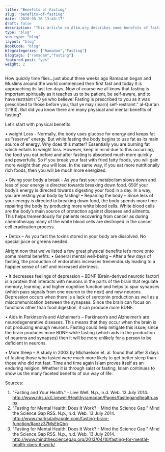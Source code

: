 ```yaml
--- 
title: "Benefits of Fasting" 
slug: "benefits-of-fasting"
date: "2020-08-26 13:48:17" 
draft: false
description: "This article on Alim.org describes some benefits of fasting." 
type: "blog" 
sub-type: "blog" 
layout: "blog" 
BookCode: "blog"
blogcategories: ["Ramadan","Fasting"]
blogtags: ["ramadan","fasting"]
featured-post: "yes"
weight:	2 
---  
```

 How quickly time flies…just about three weeks ago Ramadan began and Muslims around the world commenced their first fast and today it is approaching its last ten days. Now of course we all know that fasting is important spiritually as it teaches us to be patient, be self-aware, and to have restraint (“O ye who believe! Fasting is prescribed to you as it was prescribed to those before you, that ye may (learn) self-restraint.” al-Qur'an 2:183). But did you know there are many physical and mental benefits of fasting? 

Let’s start with physical benefits:

•	weight Loss - Normally, the body uses glucose for energy and keeps fat as “reserve” energy. But while fasting the body begins to use fat as its main source of energy. Why does this matter? Essentially you are burning fat which entails to weight loss. However, keep in mind due to this occurring, the food you eat before and after fasting is absorbed much more quickly and powerfully. So if you break your fast with fried fatty foods, you will gain more weight than you will lose. In the same way, if you eat more nutritionally rich foods, then you will be much more energized.

•	Giving your body a break - As you fast your metabolism slows down and less of your energy is directed towards breaking down food. 650f your body’s energy is directed towards digesting your food in a day. In a way, you are resting your body by fasting!
•	Repairing the body – Since less of your energy is directed to breaking down food, the body spends more time repairing the body by producing more white blood cells. White blood cells are the body’s main source of protection against diseases and ailments. This helps tremendously for patients recovering from cancer as during chemotherapy many of the white blood cells are destroyed in the cancer cell eradication process.

•	Detox – As you fast the toxins stored in your body are dissolved. No special juice or greens needed.

Alright now that we’ve listed a few great physical benefits let’s move onto some mental benefits:
•	General mental well-being – After a few days of fasting, the production of endorphins 
increases tremendously leading to a happier sense of self and increased alertness.

•	It decreases feelings of depression – BDNF (Brain-derived neurotic factor) is a protein that interacts with neurons in the parts of the brain that regulate memory, learning, and higher cognitive function and helps to spur synapses (which pass signals from one neuron to the next) and new neurons. Depression occurs when there is a lack of serotonin production as well as a miscommunication between the synapses. Since the brain can focus on functions other than food digestion, it can produce more BDNF.

•	Aids in Parkinson’s and Alzheimer’s – Parkinson’s and Alzheimer’s are neurodegenerative diseases. This means that they occur when the brain is not producing enough neurons. Fasting could help mitigate this issue; since the brain produces more BDNF while fasting (which aids in the production of neurons and synapses) then it will be more unlikely for a person to be deficient in neurons.

•	More Sleep – A study in 2003 by Michaelson et. al. found that after 8 days of fasting those who fasted were much more likely to get better sleep than those who did not fast.
Time and time again Islam proves itself as an enduring religion. Whether it is through salat or fasting, Islam continues to show us the many faceted benefits of our way of life. 


Sources: 
1.	"Fasting and Your Health." - Live Well. N.p., n.d. Web. 13 July 2014. http://www.nhs.uk/Livewell/Healthyramadan/Pages/fastingandhealth.aspx
2.	"Fasting for Mental Health: Does It Work? - Mind the Science Gap." Mind the Science Gap RSS. N.p., n.d. Web. 13 July 2014. http://www.marksdailyapple.com/fasting-brain-function/#axzz37MsEbQbn
3.	"Fasting for Mental Health: Does It Work? - Mind the Science Gap." Mind the Science Gap RSS. N.p., n.d. Web. 13 July 2014. http://www.mindthesciencegap.org/2013/04/10/fasting-for-mental-health-does-it-work/


